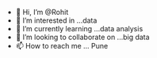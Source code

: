 - 👋 Hi, I’m @Rohit
- 👀 I’m interested in ...data
- 🌱 I’m currently learning ...data analysis
- 💞️ I’m looking to collaborate on ...big data
- 📫 How to reach me ... Pune

<!---
Rohitwagh1406/Rohitwagh1406 is a ✨ special ✨ repository because its `README.md` (this file) appears on your GitHub profile.
You can click the Preview link to take a look at your changes.
--->
